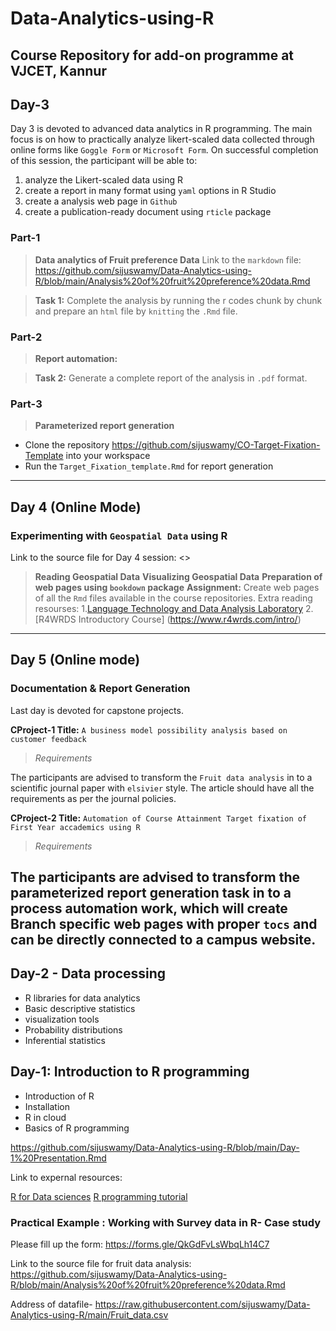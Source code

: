 # Data-Analytics-using-R
Course Repository for add-on programme at VJCET, Kannur
----

## Day-3

Day 3 is devoted to advanced data analytics in R programming. The main focus is on how to practically analyze likert-scaled data collected through online forms like `Goggle Form` or `Microsoft Form`. On successful completion of this session, the participant will be able to:
1. analyze the Likert-scaled data using R
2. create a report in many format using `yaml` options in R Studio
3. create a analysis web page in `Github`
4. create a publication-ready document using `rticle` package

### Part-1
>**Data analytics of Fruit preference Data**
Link to the `markdown` file:
<https://github.com/sijuswamy/Data-Analytics-using-R/blob/main/Analysis%20of%20fruit%20preference%20data.Rmd>

>**Task 1:** Complete the analysis by running the r codes chunk by chunk and prepare an `html` file by `knitting` the `.Rmd` file.
### Part-2

>**Report automation:**

>**Task 2:** Generate a complete report of the analysis in `.pdf` format.

### Part-3
>**Parameterized report generation**

- Clone  the repository <https://github.com/sijuswamy/CO-Target-Fixation-Template> into your workspace
- Run the `Target_Fixation_template.Rmd` for report generation

-----------------------------------------------------------------------------
## Day 4 (Online Mode)

### Experimenting with `Geospatial Data` using R

Link to the source file for Day 4 session:
<>

>**Reading Geospatial Data**
>**Visualizing Geospatial Data**
>**Preparation of web pages using `bookdown` package**
>**Assignment:** Create web pages of all the `Rmd` files available in the course repositories.
>Extra reading resourses:
1.[Language Technology and Data Analysis Laboratory](https://ladal.edu.au/gviz.html)
2.[R4WRDS Introductory Course] (https://www.r4wrds.com/intro/)

---------------------------------------------------------------------------------------------------
## Day 5 (Online mode)

### Documentation & Report Generation

Last day is devoted for capstone projects.

**CProject-1 Title:**  `A business model possibility analysis based on customer feedback`

>*Requirements*

The participants are advised to transform the `Fruit data analysis` in to a scientific journal paper with `elsivier` style. The article should have all the requirements as per the journal policies.

**CProject-2 Title:** `Automation of Course Attainment Target fixation of First Year accademics using R`

>*Requirements*

The participants are advised to transform the parameterized report generation task in to a process automation work, which will create Branch specific web pages with proper `tocs` and can be directly connected to a campus website.
--------------------------------------------------------------------------------------------------------
## Day-2 - Data processing

- R libraries for data analytics
- Basic descriptive statistics
- visualization tools
- Probability distributions
- Inferential statistics

## Day-1: Introduction to R programming
- Introduction of R
- Installation
- R in cloud
- Basics of R programming


<https://github.com/sijuswamy/Data-Analytics-using-R/blob/main/Day-1%20Presentation.Rmd>

Link to expernal resources:

[R for Data sciences](https://bookdown.org/rdpeng/rprogdatascience/)
[R programming tutorial](https://bookdown.org/nguyenthieu2102/r_programming_tutorial/)


### Practical Example : Working with Survey data in R- Case study

Please fill up the form:
<https://forms.gle/QkGdFvLsWbqLh14C7>

Link to the source file for fruit data analysis:
<https://github.com/sijuswamy/Data-Analytics-using-R/blob/main/Analysis%20of%20fruit%20preference%20data.Rmd>

Address of datafile- https://raw.githubusercontent.com/sijuswamy/Data-Analytics-using-R/main/Fruit_data.csv


